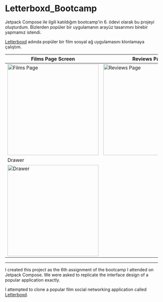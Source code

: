 # Letterboxd_Bootcamp

Jetpack Compose ile ilgili katıldığım bootcamp'in 6. ödevi olarak bu projeyi oluşturdum. Bizlerden popüler bir uygulamanın arayüz tasarımını birebir yapmamız istendi.

[Letterboxd](https://play.google.com/store/apps/details?id=com.letterboxd.letterboxd&gl=TR) adında popüler bir film sosyal ağ uygulamasını klonlamaya çalıştım.

| Films Page Screen | Reviews Page |
| ------------- | ------------- |
| <img src="https://github.com/user-attachments/assets/c2e543f3-c51f-4270-b412-6cecb9bc0e32" alt="Films Page" width="300"/> | <img src="https://github.com/user-attachments/assets/607e225d-6994-4a6f-8239-5a8a8109c93b" alt="Reviews Page" width="300"/> |
| Drawer |
| <img src="https://github.com/user-attachments/assets/a9d479d1-1d6d-444f-9498-cf25f9b8bd72" alt="Drawer" width="300"/> |

---------------------------------------------------------------------------------------------------------------------

I created this project as the 6th assignment of the bootcamp I attended on Jetpack Compose. We were asked to replicate the interface design of a popular application exactly.

I attempted to clone a popular film social networking application called [Letterboxd](https://play.google.com/store/apps/details?id=com.letterboxd.letterboxd&gl=TR).

